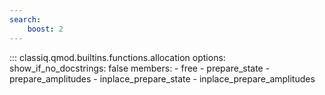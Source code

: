 ```yaml
---
search:
    boost: 2
---
```


<!-- spell-checker: disable -->
<!-- prettier-ignore-start -->
::: classiq.qmod.builtins.functions.allocation
    options:
        show_if_no_docstrings: false
        members:
            - free
            - prepare_state
            - prepare_amplitudes
            - inplace_prepare_state
            - inplace_prepare_amplitudes
<!-- prettier-ignore-end -->
<!-- spell-checker: enable -->
